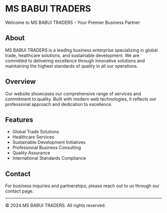 # MS BABUI TRADERS

Welcome to MS BABUI TRADERS - Your Premier Business Partner

## About

MS BABUI TRADERS is a leading business enterprise specializing in global trade, healthcare solutions, and sustainable development. We are committed to delivering excellence through innovative solutions and maintaining the highest standards of quality in all our operations.

## Overview

Our website showcases our comprehensive range of services and commitment to quality. Built with modern web technologies, it reflects our professional approach and dedication to excellence.

## Features

- Global Trade Solutions
- Healthcare Services
- Sustainable Development Initiatives
- Professional Business Consulting
- Quality Assurance
- International Standards Compliance

## Contact

For business inquiries and partnerships, please reach out to us through our contact page.

---

© 2024 MS BABUI TRADERS. All rights reserved. 